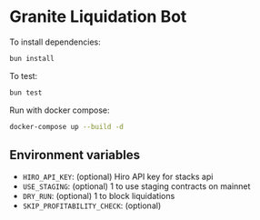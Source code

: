 # Granite Liquidation Bot

To install dependencies:

```bash
bun install
```

To test:

```bash
bun test
```

Run with docker compose:

```bash
docker-compose up --build -d
```


## Environment variables

- `HIRO_API_KEY`: (optional) Hiro API key for stacks api
- `USE_STAGING`: (optional) 1 to use staging contracts on mainnet
- `DRY_RUN`: (optional) 1 to block liquidations
- `SKIP_PROFITABILITY_CHECK`: (optional) 